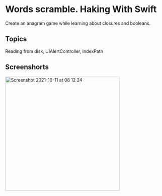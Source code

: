 # Words scramble. Haking With Swift
Create an anagram game while learning about closures and booleans.


## Topics

Reading from disk, UIAlertController, IndexPath

## Screenshorts 

<img width="363" alt="Screenshot 2021-10-11 at 08 12 24" src="https://user-images.githubusercontent.com/79315087/136741473-34076e78-a13f-40fa-af70-e9b26ddce223.png">
